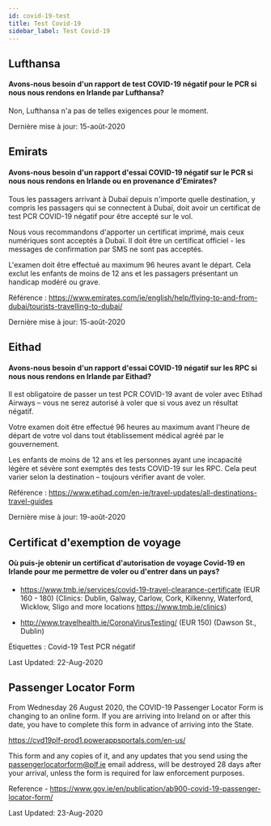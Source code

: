 ```yaml
---
id: covid-19-test
title: Test Covid-19
sidebar_label: Test Covid-19
---
```



## Lufthansa

#### **Avons-nous besoin d'un rapport de test COVID-19 négatif pour le PCR si nous nous rendons en Irlande par Lufthansa?**

Non, Lufthansa n'a pas de telles exigences pour le moment.

Dernière mise à jour: 15-août-2020

## Emirats

#### **Avons-nous besoin d'un rapport d'essai COVID-19 négatif sur le PCR si nous nous rendons en Irlande ou en provenance d'Emirates?**

Tous les passagers arrivant à Dubaï depuis n'importe quelle destination, y compris les passagers qui se connectent à Dubaï, doit avoir un certificat de test PCR COVID-19 négatif pour être accepté sur le vol.

Nous vous recommandons d'apporter un certificat imprimé, mais ceux numériques sont acceptés à Dubaï. Il doit être un certificat officiel - les messages de confirmation par SMS ne sont pas acceptés.

L'examen doit être effectué au maximum 96 heures avant le départ. Cela exclut les enfants de moins de 12 ans et les passagers présentant un handicap modéré ou grave.


Référence : https://www.emirates.com/ie/english/help/flying-to-and-from-dubai/tourists-travelling-to-dubai/

Dernière mise à jour: 15-août-2020

## Eithad

#### **Avons-nous besoin d'un rapport d'essai COVID-19 négatif sur les RPC si nous nous rendons en Irlande par Eithad?**

Il est obligatoire de passer un test PCR COVID-19 avant de voler avec Etihad Airways – vous ne serez autorisé à voler que si vous avez un résultat négatif.

Votre examen doit être effectué 96 heures au maximum avant l'heure de départ de votre vol dans tout établissement médical agréé par le gouvernement.

Les enfants de moins de 12 ans et les personnes ayant une incapacité légère et sévère sont exemptés des tests COVID-19 sur les RPC. Cela peut varier selon la destination – toujours vérifier avant de voler.

Référence : https://www.etihad.com/en-ie/travel-updates/all-destinations-travel-guides

Dernière mise à jour: 19-août-2020

## Certificat d'exemption de voyage

#### Où puis-je obtenir un certificat d'autorisation de voyage Covid-19 en Irlande pour me permettre de voler ou d'entrer dans un pays?

* https://www.tmb.ie/services/covid-19-travel-clearance-certificate (EUR 160 - 180) (Clinics: Dublin, Galway, Carlow, Cork, Kilkenny, Waterford, Wicklow, Sligo and more locations https://www.tmb.ie/clinics)

* http://www.travelhealth.ie/CoronaVirusTesting/ (EUR 150) (Dawson St., Dublin)

Étiquettes : Covid-19 Test PCR négatif

Last Updated: 22-Aug-2020

## Passenger Locator Form

From Wednesday 26 August 2020, the COVID-19 Passenger Locator Form is changing to an online form. If you are arriving into Ireland on or after this date, you have to complete this form in advance of arriving into the State.

https://cvd19plf-prod1.powerappsportals.com/en-us/

This form and any copies of it, and any updates that you send using the passengerlocatorform@plf.ie email address, will be destroyed 28 days after your arrival, unless the form is required for law enforcement purposes.

Reference - https://www.gov.ie/en/publication/ab900-covid-19-passenger-locator-form/

Last Updated: 23-Aug-2020